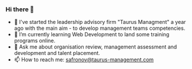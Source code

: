 ### Hi there 👋

- 🔭 I've started the leadership advisory firm "Taurus Managment" a year ago with the main aim - to develop management teams competencies. 
- 🌱 I’m currently learning Web Development to land some training programs online. 
- 💬 Ask me about organisation review, management assessment and development and talent placement.
- 📫 How to reach me: safronov@taurus-management.com
